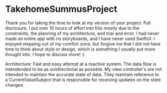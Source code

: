 # TakehomeSummusProject
Thank you for taking the time to look at my version of your project.
Full disclosure, I put over 10 hours of effort into this mostly due to the constraints, the planning of my architecture, and trial and error.
I had never made an entire app with no storyboards, and I have never used SwiftUI. I enjoyed stepping out of my comfort zone, but forgive me that I did not have time to think about style or design, which is something I usually put more thought into. I hope to discuss more! :)

Architecture: 
Fast and easy attempt at a reactive system.
The data flow is intendended to be as unidirectional as possible. 
My view controller's are not intended to maintain the accurate state of data.
They maintain reference to a CurrentValueSubject that is responsible for receiving updates on the state changes.

